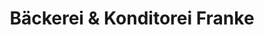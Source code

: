 ---
title: "Bäckerei & Konditorei Franke"
url: /freital/baeckerei-und-konditorei-franke/
shop: Bäckerei
---